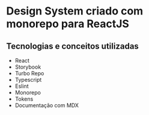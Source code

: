 # Design System criado com monorepo para ReactJS

## Tecnologias e conceitos utilizadas
- React
- Storybook
- Turbo Repo
- Typescript
- Eslint
- Monorepo
- Tokens
- Documentação com MDX